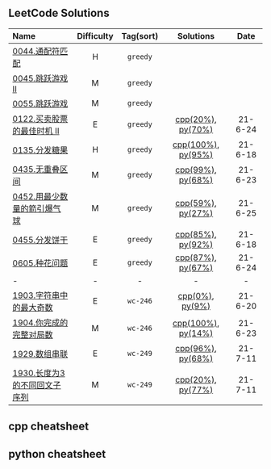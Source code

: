 ## LeetCode Solutions

| Name                                                                                                       | Difficulty | Tag(sort) |                                                 Solutions                                                  |  Date   |
| :--------------------------------------------------------------------------------------------------------- | :--------: | :-------: | :--------------------------------------------------------------------------------------------------------: | :-----: |
| [0044.通配符匹配](https://leetcode-cn.com/problems/wildcard-matching)                                      |     H      | `greedy`  |                                                                                                            |         |   |
| [0045.跳跃游戏 II](https://leetcode-cn.com/problems/jump-game-ii/)                                         |     M      | `greedy`  |                                                                                                            |         |   |
| [0055.跳跃游戏](https://leetcode-cn.com/problems/jump-game/)                                               |     M      | `greedy`  |                                                                                                            |         |   |
| [0122.买卖股票的最佳时机 II](https://leetcode-cn.com/problems/best-time-to-buy-and-sell-stock-ii/)         |     E      | `greedy`  |      [cpp(20%)](greedy/122.买卖股票的最佳时机-ii.cpp), [py(70%)](greedy/122.买卖股票的最佳时机-ii.py)      | 21-6-24 |
| [0135.分发糖果](https://leetcode-cn.com/problems/candy/)                                                   |     H      | `greedy`  |                  [cpp(100%)](greedy/135.分发糖果.cpp), [py(95%)](greedy/135.分发糖果.py)                   | 21-6-18 |
| [0435.无重叠区间](https://leetcode-cn.com/problems/non-overlapping-intervals)                              |     M      | `greedy`  |                 [cpp(99%)](greedy/435.无重叠区间.cpp), [py(68%)](greedy/435.无重叠区间.py)                 | 21-6-23 |
| [0452.用最少数量的箭引爆气球](https://leetcode-cn.com/problems/minimum-number-of-arrows-to-burst-balloons) |     M      | `greedy`  |    [cpp(59%)](greedy/452.用最少数量的箭引爆气球.cpp), [py(27%)](greedy/452.用最少数量的箭引爆气球.py)    | 21-6-25 |
| [0455.分发饼干](https://leetcode-cn.com/problems/assign-cookies/)                                          |     E      | `greedy`  |                   [cpp(85%)](greedy/455.分发饼干.cpp), [py(92%)](greedy/455.分发饼干.py)                   | 21-6-18 |
| [0605.种花问题](https://leetcode-cn.com/problems/can-place-flowers)                                        |     E      | `greedy`  |                   [cpp(87%)](greedy/605.种花问题.cpp), [py(67%)](greedy/605.种花问题.py)                   | 21-6-24 |
| -                                                                                                          |     -      |     -     |                                                     -                                                      |    -    | - |
| [1903.字符串中的最大奇数](https://leetcode-cn.com/problems/largest-odd-number-in-string/)                  |     E      | `wc-246`  |       [cpp(0%)](week-246/5788.字符串中的最大奇数.cpp), [py(9%)](week-246/5788.字符串中的最大奇数.py)       | 21-6-20 |
| [1904.你完成的完整对局数](https://leetcode-cn.com/problems/the-number-of-full-rounds-you-have-played/)     |     M      | `wc-246`  |     [cpp(100%)](week-246/5789.你完成的完整对局数.cpp), [py(14%)](week-246/5789.你完成的完整对局数.py)      | 21-6-23 |
| [1929.数组串联](https://leetcode-cn.com/problems/concatenation-of-array/)                                  |     E      | `wc-249`  |                [cpp(96%)](week-249/1929.数组串联.cpp), [py(68%)](week-249/1929.数组串联.py)                | 21-7-11 |
| [1930.长度为3的不同回文子序列](https://leetcode-cn.com/problems/unique-length-3-palindromic-subsequences/) |     M      | `wc-249`  | [cpp(20%)](week-249/1930.长度为3的不同回文子序列.cpp), [py(77%)](week-249/1930.长度为3的不同回文子序列.py) | 21-7-11 |

## cpp cheatsheet

## python cheatsheet
